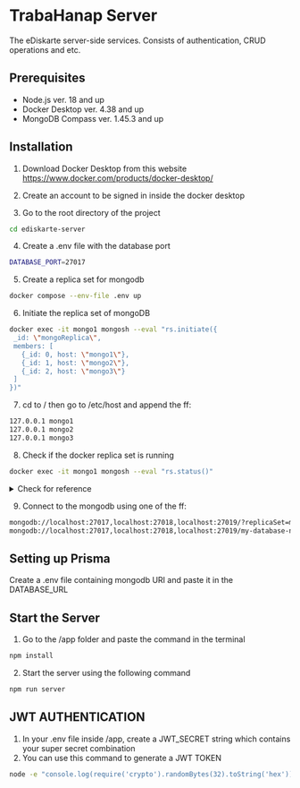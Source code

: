 # TrabaHanap Server

The eDiskarte server-side services. Consists of authentication, CRUD operations and etc.

## Prerequisites
- Node.js ver. 18 and up
- Docker Desktop ver. 4.38 and up
- MongoDB Compass ver. 1.45.3 and up



## Installation

1. Download Docker Desktop from this website https://www.docker.com/products/docker-desktop/

2. Create an account to be signed in inside the docker desktop

3. Go to the root directory of the project

```bash
cd ediskarte-server
```
4. Create a .env file with the database port

```bash
DATABASE_PORT=27017
```

5. Create a replica set for mongodb

```bash
docker compose --env-file .env up
```

6. Initiate the replica set of mongoDB
```bash
docker exec -it mongo1 mongosh --eval "rs.initiate({
 _id: \"mongoReplica\",
 members: [
   {_id: 0, host: \"mongo1\"},
   {_id: 1, host: \"mongo2\"},
   {_id: 2, host: \"mongo3\"}
 ]
})"
```
7. cd to / then go to /etc/host and append the ff:
```bash
127.0.0.1 mongo1
127.0.0.1 mongo2
127.0.0.1 mongo3
```

8. Check if the docker replica set is running
```bash
docker exec -it mongo1 mongosh --eval "rs.status()"
```

<details markdown="1">
    <summary>Check for reference</summary>
    Current Mongosh Log ID:	6528adb69f801781a9bc0d09
    Connecting to:		mongodb://127.0.0.1:27017/?directConnection=true&serverSelectionTimeoutMS=2000&appName=mongosh+2.0.1
    Using MongoDB:		7.0.2
    Using Mongosh:		2.0.1

    For mongosh info see: https://docs.mongodb.com/mongodb-shell/

    ------
       The server generated these startup warnings when booting
       2023-10-13T02:35:49.994+00:00: Using the XFS filesystem is strongly recommended with the WiredTiger storage engine. See http://dochub.mongodb.org/core/prodnotes-filesystem
       2023-10-13T02:35:50.773+00:00: Access control is not enabled for the database. Read and write access to data and configuration is unrestricted
       2023-10-13T02:35:50.773+00:00: vm.max_map_count is too low
    ------

    {
      set: 'myReplicaSetName',
      date: ISODate("2023-10-13T02:38:46.688Z"),
      myState: 1,
      term: Long("1"),
      syncSourceHost: '',
      syncSourceId: -1,
      heartbeatIntervalMillis: Long("2000"),
      majorityVoteCount: 2,
      writeMajorityCount: 2,
      votingMembersCount: 3,
      writableVotingMembersCount: 3,
      optimes: {
        lastCommittedOpTime: { ts: Timestamp({ t: 1697164720, i: 1 }), t: Long("1") },
        lastCommittedWallTime: ISODate("2023-10-13T02:38:40.541Z"),
        readConcernMajorityOpTime: { ts: Timestamp({ t: 1697164720, i: 1 }), t: Long("1") },
        appliedOpTime: { ts: Timestamp({ t: 1697164720, i: 1 }), t: Long("1") },
        durableOpTime: { ts: Timestamp({ t: 1697164720, i: 1 }), t: Long("1") },
        lastAppliedWallTime: ISODate("2023-10-13T02:38:40.541Z"),
        lastDurableWallTime: ISODate("2023-10-13T02:38:40.541Z")
      },
      lastStableRecoveryTimestamp: Timestamp({ t: 1697164690, i: 1 }),
      electionCandidateMetrics: {
        lastElectionReason: 'electionTimeout',
        lastElectionDate: ISODate("2023-10-13T02:36:30.454Z"),
        electionTerm: Long("1"),
        lastCommittedOpTimeAtElection: { ts: Timestamp({ t: 1697164580, i: 1 }), t: Long("-1") },
        lastSeenOpTimeAtElection: { ts: Timestamp({ t: 1697164580, i: 1 }), t: Long("-1") },
        numVotesNeeded: 2,
        priorityAtElection: 1,
        electionTimeoutMillis: Long("10000"),
        numCatchUpOps: Long("0"),
        newTermStartDate: ISODate("2023-10-13T02:36:30.508Z"),
        wMajorityWriteAvailabilityDate: ISODate("2023-10-13T02:36:31.065Z")
      },
      members: [
        {
          _id: 0,
          name: 'mongo1:27017',
          health: 1,
          state: 1,
          stateStr: 'PRIMARY',
          uptime: 177,
          optime: { ts: Timestamp({ t: 1697164720, i: 1 }), t: Long("1") },
          optimeDate: ISODate("2023-10-13T02:38:40.000Z"),
          lastAppliedWallTime: ISODate("2023-10-13T02:38:40.541Z"),
          lastDurableWallTime: ISODate("2023-10-13T02:38:40.541Z"),
          syncSourceHost: '',
          syncSourceId: -1,
          infoMessage: '',
          electionTime: Timestamp({ t: 1697164590, i: 1 }),
          electionDate: ISODate("2023-10-13T02:36:30.000Z"),
          configVersion: 1,
          configTerm: 1,
          self: true,
          lastHeartbeatMessage: ''
        },
        {
          _id: 1,
          name: 'mongo2:27017',
          health: 1,
          state: 2,
          stateStr: 'SECONDARY',
          uptime: 146,
          optime: { ts: Timestamp({ t: 1697164720, i: 1 }), t: Long("1") },
          optimeDurable: { ts: Timestamp({ t: 1697164720, i: 1 }), t: Long("1") },
          optimeDate: ISODate("2023-10-13T02:38:40.000Z"),
          optimeDurableDate: ISODate("2023-10-13T02:38:40.000Z"),
          lastAppliedWallTime: ISODate("2023-10-13T02:38:40.541Z"),
          lastDurableWallTime: ISODate("2023-10-13T02:38:40.541Z"),
          lastHeartbeat: ISODate("2023-10-13T02:38:46.609Z"),
          lastHeartbeatRecv: ISODate("2023-10-13T02:38:45.564Z"),
          pingMs: Long("0"),
          lastHeartbeatMessage: '',
          syncSourceHost: 'mongo1:27017',
          syncSourceId: 0,
          infoMessage: '',
          configVersion: 1,
          configTerm: 1
        },
        {
          _id: 2,
          name: 'mongo3:27017',
          health: 1,
          state: 2,
          stateStr: 'SECONDARY',
          uptime: 146,
          optime: { ts: Timestamp({ t: 1697164720, i: 1 }), t: Long("1") },
          optimeDurable: { ts: Timestamp({ t: 1697164720, i: 1 }), t: Long("1") },
          optimeDate: ISODate("2023-10-13T02:38:40.000Z"),
          optimeDurableDate: ISODate("2023-10-13T02:38:40.000Z"),
          lastAppliedWallTime: ISODate("2023-10-13T02:38:40.541Z"),
          lastDurableWallTime: ISODate("2023-10-13T02:38:40.541Z"),
          lastHeartbeat: ISODate("2023-10-13T02:38:46.595Z"),
          lastHeartbeatRecv: ISODate("2023-10-13T02:38:45.568Z"),
          pingMs: Long("0"),
          lastHeartbeatMessage: '',
          syncSourceHost: 'mongo1:27017',
          syncSourceId: 0,
          infoMessage: '',
          configVersion: 1,
          configTerm: 1
        }
      ],
      ok: 1,
      '$clusterTime': {
        clusterTime: Timestamp({ t: 1697164720, i: 1 }),
        signature: {
          hash: Binary.createFromBase64("AAAAAAAAAAAAAAAAAAAAAAAAAAA=", 0),
          keyId: Long("0")
        }
      },
      operationTime: Timestamp({ t: 1697164720, i: 1 })
    }
</details>

9. Connect to the mongodb using one of the ff:
```sh
mongodb://localhost:27017,localhost:27018,localhost:27019/?replicaSet=mongoReplica
mongodb://localhost:27017,localhost:27018,localhost:27019/my-database-name?replicaSet=mongoReplica
```


## Setting up Prisma
 Create a .env file containing mongodb URI and paste it in the DATABASE_URL


## Start the Server
1. Go to the /app folder and paste the command in the terminal

```bash
npm install
```

2. Start the server using the following command

```bash
npm run server
```
## JWT AUTHENTICATION
1. In your .env file inside /app, create a JWT_SECRET string which contains your super secret combination
2. You can use this command to generate a JWT TOKEN
```bash
node -e "console.log(require('crypto').randomBytes(32).toString('hex'));"
```
